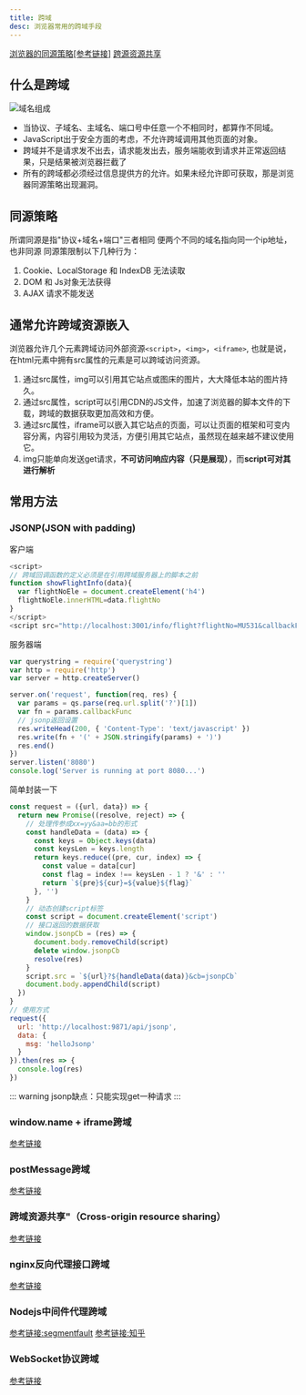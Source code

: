 ```yaml
---
title: 跨域
desc: 浏览器常用的跨域手段
---
```

[浏览器的同源策略[参考链接]](https://developer.mozilla.org/zh-CN/docs/Web/Security/Same-origin_policy)
[跨源资源共享](https://developer.mozilla.org/zh-CN/docs/Web/HTTP/CORS)

## 什么是跨域

![域名组成](domain-composition.png)

- 当协议、子域名、主域名、端口号中任意一个不相同时，都算作不同域。
- JavaScript出于安全方面的考虑，不允许跨域调用其他页面的对象。
- 跨域并不是请求发不出去，请求能发出去，服务端能收到请求并正常返回结果，只是结果被浏览器拦截了
- 所有的跨域都必须经过信息提供方的允许。如果未经允许即可获取，那是浏览器同源策略出现漏洞。

## 同源策略

所谓同源是指"协议+域名+端口"三者相同
便两个不同的域名指向同一个ip地址，也非同源
同源策限制以下几种行为：

1. Cookie、LocalStorage 和 IndexDB 无法读取
2. DOM 和 Js对象无法获得
3. AJAX 请求不能发送

## 通常允许跨域资源嵌入

浏览器允许几个元素跨域访问外部资源`<script>`，`<img>`，`<iframe>`, 也就是说，在html元素中拥有src属性的元素是可以跨域访问资源。

1. 通过src属性，img可以引用其它站点或图床的图片，大大降低本站的图片持久。
2. 通过src属性，script可以引用CDN的JS文件，加速了浏览器的脚本文件的下载，跨域的数据获取更加高效和方便。
3. 通过src属性，iframe可以嵌入其它站点的页面，可以让页面的框架和可变内容分离，内容引用较为灵活，方便引用其它站点，虽然现在越来越不建议使用它。
4. img只能单向发送get请求，**不可访问响应内容（只是展现）**，而**script可对其进行解析**

## 常用方法

### JSONP(JSON with padding)

客户端

```javascript
<script>
// 跨域回调函数的定义必须是在引用跨域服务器上的脚本之前
function showFlightInfo(data){
  var flightNoEle = document.createElement('h4')
  flightNoEle.innerHTML=data.flightNo
}
</script>
<script src="http://localhost:3001/info/flight?flightNo=MU531&callbackFunc=showFlightInfo"></script>
```

服务器端

```javascript
var querystring = require('querystring')
var http = require('http')
var server = http.createServer()

server.on('request', function(req, res) {
  var params = qs.parse(req.url.split('?')[1])
  var fn = params.callbackFunc
  // jsonp返回设置
  res.writeHead(200, { 'Content-Type': 'text/javascript' })
  res.write(fn + '(' + JSON.stringify(params) + ')')
  res.end()
})
server.listen('8080')
console.log('Server is running at port 8080...')
```

简单封装一下

```javascript
const request = ({url, data}) => {
  return new Promise((resolve, reject) => {
    // 处理传参成xx=yy&aa=bb的形式
    const handleData = (data) => {
      const keys = Object.keys(data)
      const keysLen = keys.length
      return keys.reduce((pre, cur, index) => {
        const value = data[cur]
        const flag = index !== keysLen - 1 ? '&' : ''
        return `${pre}${cur}=${value}${flag}`
      }, '')
    }
    // 动态创建script标签
    const script = document.createElement('script')
    // 接口返回的数据获取
    window.jsonpCb = (res) => {
      document.body.removeChild(script)
      delete window.jsonpCb
      resolve(res)
    }
    script.src = `${url}?${handleData(data)}&cb=jsonpCb`
    document.body.appendChild(script)
  })
}
// 使用方式
request({
  url: 'http://localhost:9871/api/jsonp',
  data: {
    msg: 'helloJsonp'
  }
}).then(res => {
  console.log(res)
})
```

::: warning
jsonp缺点：只能实现get一种请求
:::

### window.name + iframe跨域

[参考链接](https://segmentfault.com/a/1190000011145364)

### postMessage跨域

[参考链接](https://segmentfault.com/a/1190000011145364)

### 跨域资源共享"（Cross-origin resource sharing）

[参考链接](https://www.ruanyifeng.com/blog/2016/04/cors.html)

### nginx反向代理接口跨域

[参考链接](https://segmentfault.com/a/1190000019227927)

### Nodejs中间件代理跨域

[参考链接:segmentfault](https://segmentfault.com/a/1190000011145364)
[参考链接:知乎](https://zhuanlan.zhihu.com/p/94197713)

### WebSocket协议跨域

[参考链接](https://segmentfault.com/a/1190000011145364)
